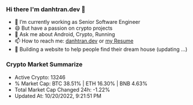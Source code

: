 ### Hi there I'm danhtran.dev 👋

- 🔭 I’m currently working as Senior Software Engineer
- 😄 But have a passion on crypto projects
- 💬 Ask me about Android, Crypto, Running 
- 📫 How to reach me: <a href="https://danhtran.dev" target="_blank">danhtran.dev</a> or <a href="Developer-Resume.pdf" target="_blank">my Resume</a>
- 🌱 Building a website to help people find their dream house (updating ...)

### Crypto Market Summarize
- Active Crypto: 13246
- % Market Cap: BTC 38.51% | ETH 16.30% | BNB 4.63%
- Total Market Cap Changed 24h: -1.22%
- Updated At: 10/20/2022, 9:21:51 PM
